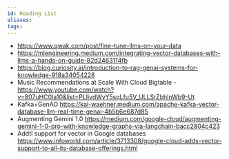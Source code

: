```yaml
---
id: Reading List
aliases: 
tags:
---
```

* https://www.qwak.com/post/fine-tune-llms-on-your-data
* https://mlengineering.medium.com/integrating-vector-databases-with-llms-a-hands-on-guide-82d2463114fb
* https://blog.curiosity.ai/introduction-to-rag-genai-systems-for-knowledge-918a34054228
* Music Recommendations at Scale With Cloud Bigtable - https://www.youtube.com/watch?v=807uHC0Ia10&list=PLIivdWyY5sqLfu5V_ULLSrZbhlnWb9-Ut
* Kafka+GenAO https://kai-waehner.medium.com/apache-kafka-vector-database-llm-real-time-genai-4b5b6e687d85
* Augmenting Gemini 1.0 https://medium.com/google-cloud/augmenting-gemini-1-0-pro-with-knowledge-graphs-via-langchain-bacc2804c423
* Addtl support for vector in Google databases https://www.infoworld.com/article/3713308/google-cloud-adds-vector-support-to-all-its-database-offerings.html
